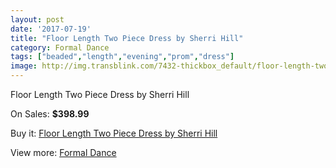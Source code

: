 ```yaml
---
layout: post
date: '2017-07-19'
title: "Floor Length Two Piece Dress by Sherri Hill"
category: Formal Dance
tags: ["beaded","length","evening","prom","dress"]
image: http://img.transblink.com/7432-thickbox_default/floor-length-two-piece-dress-by-sherri-hill.jpg
---
```

Floor Length Two Piece Dress by Sherri Hill

On Sales: **$398.99**
<a href="https://www.transblink.com/en/formal-dance/2408-floor-length-two-piece-dress-by-sherri-hill.html"><amp-img layout="responsive" width="600" height="600" src="//img.transblink.com/7432-thickbox_default/floor-length-two-piece-dress-by-sherri-hill.jpg" alt="Floor Length Two Piece Dress by Sherri Hill 0" /></a>
<a href="https://www.transblink.com/en/formal-dance/2408-floor-length-two-piece-dress-by-sherri-hill.html"><amp-img layout="responsive" width="600" height="600" src="//img.transblink.com/7436-thickbox_default/floor-length-two-piece-dress-by-sherri-hill.jpg" alt="Floor Length Two Piece Dress by Sherri Hill 1" /></a>
<a href="https://www.transblink.com/en/formal-dance/2408-floor-length-two-piece-dress-by-sherri-hill.html"><amp-img layout="responsive" width="600" height="600" src="//img.transblink.com/7435-thickbox_default/floor-length-two-piece-dress-by-sherri-hill.jpg" alt="Floor Length Two Piece Dress by Sherri Hill 2" /></a>
<a href="https://www.transblink.com/en/formal-dance/2408-floor-length-two-piece-dress-by-sherri-hill.html"><amp-img layout="responsive" width="600" height="600" src="//img.transblink.com/7434-thickbox_default/floor-length-two-piece-dress-by-sherri-hill.jpg" alt="Floor Length Two Piece Dress by Sherri Hill 3" /></a>
<a href="https://www.transblink.com/en/formal-dance/2408-floor-length-two-piece-dress-by-sherri-hill.html"><amp-img layout="responsive" width="600" height="600" src="//img.transblink.com/7433-thickbox_default/floor-length-two-piece-dress-by-sherri-hill.jpg" alt="Floor Length Two Piece Dress by Sherri Hill 4" /></a>

Buy it: [Floor Length Two Piece Dress by Sherri Hill](https://www.transblink.com/en/formal-dance/2408-floor-length-two-piece-dress-by-sherri-hill.html "Floor Length Two Piece Dress by Sherri Hill")

View more: [Formal Dance](https://www.transblink.com/en/6-formal-dance "Formal Dance")